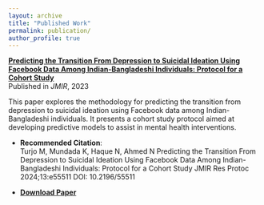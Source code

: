 ```yaml
---
layout: archive
title: "Published Work"
permalink: publication/
author_profile: true
---
```


**[Predicting the Transition From Depression to Suicidal Ideation Using Facebook Data Among Indian-Bangladeshi Individuals: Protocol for a Cohort Study](https://www.researchprotocols.org/2024/1/e55511)**  
Published in *JMIR*, 2023

This paper explores the methodology for predicting the transition from depression to suicidal ideation using Facebook data among Indian-Bangladeshi individuals. It presents a cohort study protocol aimed at developing predictive models to assist in mental health interventions.

- **Recommended Citation**:  
  Turjo M, Mundada K, Haque N, Ahmed N
Predicting the Transition From Depression to Suicidal Ideation Using Facebook Data Among Indian-Bangladeshi Individuals: Protocol for a Cohort Study
JMIR Res Protoc 2024;13:e55511
DOI: 10.2196/55511

- **[Download Paper](http://academicpages.github.io/files/paper1.pdf)**

